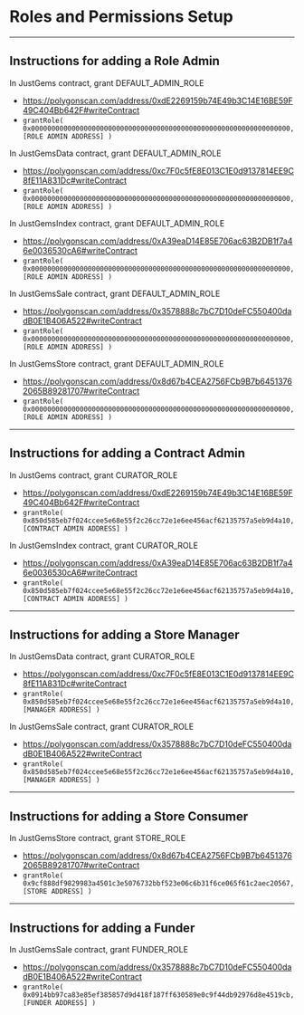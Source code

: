 # Roles and Permissions Setup

-----------------------------------
## Instructions for adding a Role Admin

In JustGems contract, grant DEFAULT_ADMIN_ROLE

 - https://polygonscan.com/address/0xdE2269159b74E49b3C14E16BE59F49C404Bb642F#writeContract
 - `grantRole( 0x0000000000000000000000000000000000000000000000000000000000000000, [ROLE ADMIN ADDRESS] )`

In JustGemsData contract, grant DEFAULT_ADMIN_ROLE

 - https://polygonscan.com/address/0xc7F0c5fE8E013C1E0d9137814EE9C8fE11A831Dc#writeContract
 - `grantRole( 0x0000000000000000000000000000000000000000000000000000000000000000, [ROLE ADMIN ADDRESS] )`

In JustGemsIndex contract, grant DEFAULT_ADMIN_ROLE

 - https://polygonscan.com/address/0xA39eaD14E85E706ac63B2DB1f7a46e0036530cA6#writeContract
 - `grantRole( 0x0000000000000000000000000000000000000000000000000000000000000000, [ROLE ADMIN ADDRESS] )`

In JustGemsSale contract, grant DEFAULT_ADMIN_ROLE

 - https://polygonscan.com/address/0x3578888c7bC7D10deFC550400dadB0E1B406A522#writeContract
 - `grantRole( 0x0000000000000000000000000000000000000000000000000000000000000000, [ROLE ADMIN ADDRESS] )`

In JustGemsStore contract, grant DEFAULT_ADMIN_ROLE

 - https://polygonscan.com/address/0x8d67b4CEA2756FCb9B7b64513762065B89281707#writeContract
 - `grantRole( 0x0000000000000000000000000000000000000000000000000000000000000000, [ROLE ADMIN ADDRESS] )`

-----------------------------------
## Instructions for adding a Contract Admin

In JustGems contract, grant CURATOR_ROLE

 - https://polygonscan.com/address/0xdE2269159b74E49b3C14E16BE59F49C404Bb642F#writeContract
 - `grantRole( 0x850d585eb7f024ccee5e68e55f2c26cc72e1e6ee456acf62135757a5eb9d4a10, [CONTRACT ADMIN ADDRESS] )`

In JustGemsIndex contract, grant CURATOR_ROLE

 - https://polygonscan.com/address/0xA39eaD14E85E706ac63B2DB1f7a46e0036530cA6#writeContract
 - `grantRole( 0x850d585eb7f024ccee5e68e55f2c26cc72e1e6ee456acf62135757a5eb9d4a10, [CONTRACT ADMIN ADDRESS] )`

-----------------------------------
## Instructions for adding a Store Manager

In JustGemsData contract, grant CURATOR_ROLE

 - https://polygonscan.com/address/0xc7F0c5fE8E013C1E0d9137814EE9C8fE11A831Dc#writeContract
 - `grantRole( 0x850d585eb7f024ccee5e68e55f2c26cc72e1e6ee456acf62135757a5eb9d4a10, [MANAGER ADDRESS] )`

In JustGemsSale contract, grant CURATOR_ROLE

 - https://polygonscan.com/address/0x3578888c7bC7D10deFC550400dadB0E1B406A522#writeContract
 - `grantRole( 0x850d585eb7f024ccee5e68e55f2c26cc72e1e6ee456acf62135757a5eb9d4a10, [MANAGER ADDRESS] )`

-----------------------------------
## Instructions for adding a Store Consumer

In JustGemsStore contract, grant STORE_ROLE

 - https://polygonscan.com/address/0x8d67b4CEA2756FCb9B7b64513762065B89281707#writeContract
 - `grantRole( 0x9cf888df9829983a4501c3e5076732bbf523e06c6b31f6ce065f61c2aec20567, [STORE ADDRESS] )`

-----------------------------------
## Instructions for adding a Funder

In JustGemsSale contract, grant FUNDER_ROLE

 - https://polygonscan.com/address/0x3578888c7bC7D10deFC550400dadB0E1B406A522#writeContract
 - `grantRole( 0x0914bb97ca83e85ef385857d9d418f187ff630589e0c9f44db92976d8e4519cb, [FUNDER ADDRESS] )`
